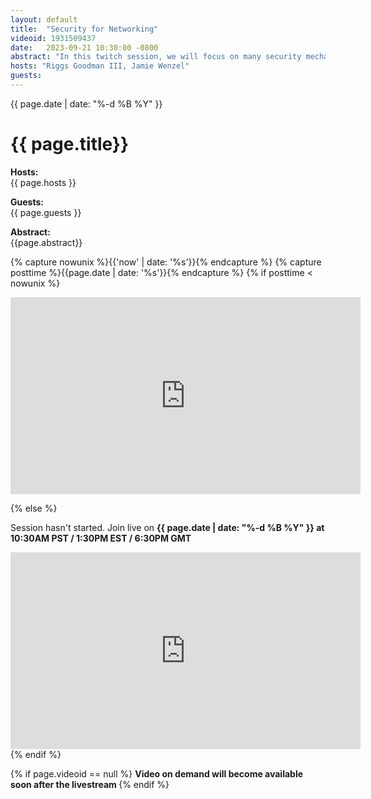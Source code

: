 ```yaml
---
layout: default
title:  "Security for Networking"
videoid: 1931509437
date:   2023-09-21 10:30:00 -0800
abstract: "In this twitch session, we will focus on many security mechanisms within AWS VPC Networking, including VPC Lattice and other constructs.  If you have questions, please bring them to the show"
hosts: "Riggs Goodman III, Jamie Wenzel"
guests: 
---
```

{{ page.date | date: "%-d %B %Y" }}

<h1> {{ page.title}} </h1>

<p><b> Hosts: </b> <br> {{ page.hosts }}  </p>
<p><b> Guests: </b> <br> {{ page.guests }}  </p>
<p> <b> Abstract: </b> <br> {{page.abstract}} </p>



{% capture nowunix %}{{'now' | date: '%s'}}{% endcapture %}
{% capture posttime %}{{page.date | date: '%s'}}{% endcapture %}
{% if posttime < nowunix %}   
<div class="video-container">
    <iframe src="https://player.twitch.tv/?video={{ page.videoid }}&parent=www.theroutingloop.net&parent=127.0.0.1&autoplay=false" height="315" width="560" allowfullscreen="" frameborder="0">
    </iframe>
</div>
 
{% else %}
<p>Session hasn't started. Join live on <b>{{ page.date | date: "%-d %B %Y" }} at 10:30AM PST / 1:30PM EST / 6:30PM GMT  </b><p>
<div class="video-container">
    <iframe src="https://player.twitch.tv/?channel=aws&parent=www.theroutingloop.net&parent=127.0.0.1&autoplay=false" height="315" width="560" allowfullscreen="" frameborder="0">
    </iframe>
</div>
{% endif %}


{% if page.videoid == null %}
<b> Video on demand will become available soon after the livestream </b>
{% endif %}
